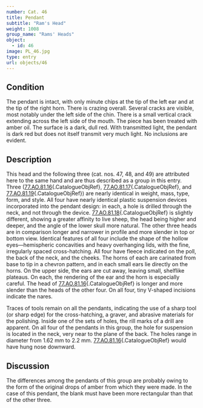 ```yaml
---
number: Cat. 46
title: Pendant
subtitle: "Ram's Head"
weight: 1008
group_name: "Rams' Heads"
object:
  - id: 46
image: PL_46.jpg
type: entry
url: objects/46
---
```


## Condition

The pendant is intact, with only minute chips at the tip of the left ear and at the tip of the right horn. There is crazing overall. Several cracks are visible, most notably under the left side of the chin. There is a small vertical crack extending across the left side of the mouth. The piece has been treated with amber oil. The surface is a dark, dull red. With transmitted light, the pendant is dark red but does not itself transmit very much light. No inclusions are evident.

## Description

This head and the following three (cat. nos. 47, 48, and 49) are attributed here to the same hand and are thus described as a group in this entry. Three ([77.AO.81.16](#cat-77.AO.81.16){.CatalogueObjRef}, [77.AO.81.17](#cat-77.AO.81.17){.CatalogueObjRef}, and [77.AO.81.19](#cat-77.AO.81.19){.CatalogueObjRef}) are nearly identical in weight, mass, type, form, and style. All four have nearly identical plastic suspension devices incorporated into the pendant design: in each, a hole is drilled through the neck, and not through the device. [77.AO.81.18](#cat-77.AO.81.18){.CatalogueObjRef} is slightly different, showing a greater affinity to live sheep, the head being higher and deeper, and the angle of the lower skull more natural. The other three heads are in comparison longer and narrower in profile and more slender in top or bottom view. Identical features of all four include the shape of the hollow eyes—hemispheric concavities and heavy overhanging lids, with the fine, irregularly spaced cross-hatching. All four have fleece indicated on the poll, the back of the neck, and the cheeks. The horns of each are carinated from base to tip in a chevron pattern, and in each small ears lie directly on the horns. On the upper side, the ears are cut away, leaving small, shelflike plateaus. On each, the rendering of the ear and the horn is especially careful. The head of [77.AO.81.16](#cat-77.AO.81.16){.CatalogueObjRef} is longer and more slender than the heads of the other four. On all four, tiny V-shaped incisions indicate the nares.

Traces of tools remain on all the pendants, indicating the use of a sharp tool (or sharp edge) for the cross-hatching, a graver, and abrasive materials for the polishing. Inside one of the sets of holes, the rill marks of a drill are apparent. On all four of the pendants in this group, the hole for suspension is located in the neck, very near to the plane of the back. The holes range in diameter from 1.62 mm to 2.2 mm. [77.AO.81.16](#cat-77.AO.81.16){.CatalogueObjRef} would have hung nose downward.

## Discussion

The differences among the pendants of this group are probably owing to the form of the original drops of amber from which they were made. In the case of this pendant, the blank must have been more rectangular than that of the other three.
